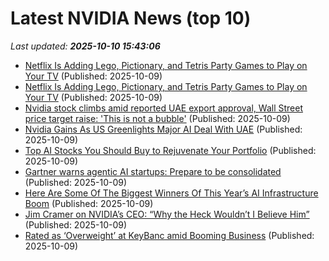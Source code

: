# Latest NVIDIA News (top 10)
_Last updated: **2025-10-10 15:43:06**_

- [Netflix Is Adding Lego, Pictionary, and Tetris Party Games to Play on Your TV](https://me.pcmag.com/en/game-streaming-services/32788/netflix-is-adding-lego-pictionary-and-tetris-party-games-to-play-on-your-tv) (Published: 2025-10-09)
- [Netflix Is Adding Lego, Pictionary, and Tetris Party Games to Play on Your TV](https://uk.pcmag.com/game-streaming-services/160625/netflix-is-adding-lego-pictionary-and-tetris-party-games-to-play-on-your-tv) (Published: 2025-10-09)
- [Nvidia stock climbs amid reported UAE export approval, Wall Street price target raise: 'This is not a bubble'](https://finance.yahoo.com/news/nvidia-stock-climbs-amid-reported-uae-export-approval-wall-street-price-target-raise-this-is-not-a-bubble-154018275.html) (Published: 2025-10-09)
- [Nvidia Gains As US Greenlights Major AI Deal With UAE](https://biztoc.com/x/3376540356885452) (Published: 2025-10-09)
- [Top AI Stocks You Should Buy to Rejuvenate Your Portfolio](https://finance.yahoo.com/news/top-ai-stocks-buy-rejuvenate-153600347.html) (Published: 2025-10-09)
- [Gartner warns agentic AI startups: Prepare to be consolidated](https://www.theregister.com/2025/10/09/gartner_agentic_ai_correction/) (Published: 2025-10-09)
- [Here Are Some Of The Biggest Winners Of This Year’s AI Infrastructure Boom](https://biztoc.com/x/9de8feb200f96a12) (Published: 2025-10-09)
- [Jim Cramer on NVIDIA’s CEO: “Why the Heck Wouldn’t I Believe Him”](https://biztoc.com/x/bbf0859b1b1694c1) (Published: 2025-10-09)
- [Rated as ‘Overweight’ at KeyBanc amid Booming Business](https://biztoc.com/x/d409cb2503a58646) (Published: 2025-10-09)
